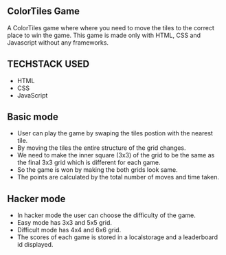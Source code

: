 
## ColorTiles Game

A ColorTiles game where where you need to move the tiles to the correct place to win the game. This game is made only with HTML, CSS and Javascript without any frameworks.


## TECHSTACK USED

- HTML
- CSS
- JavaScript


## Basic mode
- User can play the game by swaping the tiles postion with the nearest tile.
- By moving the tiles the entire structure of the grid changes.
- We need to make the inner square (3x3) of the grid to be the same as the final 3x3 grid which is different for each game.
- So the game is won by making the both grids look same.
- The points are calculated by the total number of moves and time taken.


## Hacker mode
- In hacker mode the user can choose the difficulty of the game.
- Easy mode has 3x3 and 5x5 grid.
- Difficult mode has 4x4 and 6x6 grid.
- The scores of each game is stored in a localstorage and a leaderboard id displayed.
